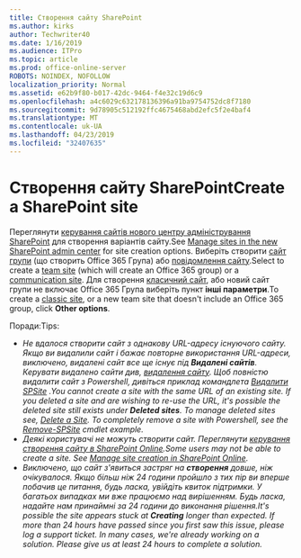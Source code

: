 ```yaml
---
title: Створення сайту SharePoint
ms.author: kirks
author: Techwriter40
ms.date: 1/16/2019
ms.audience: ITPro
ms.topic: article
ms.prod: office-online-server
ROBOTS: NOINDEX, NOFOLLOW
localization_priority: Normal
ms.assetid: e62b9f80-b017-42dc-9464-f4e32c19d6c9
ms.openlocfilehash: a4c6029c632178136396a91ba9754752dc8f7180
ms.sourcegitcommit: 9d78905c512192ffc4675468abd2efc5f2e4baf4
ms.translationtype: MT
ms.contentlocale: uk-UA
ms.lasthandoff: 04/23/2019
ms.locfileid: "32407635"
---
```

# <a name="create-a-sharepoint-site"></a><span data-ttu-id="c2116-102">Створення сайту SharePoint</span><span class="sxs-lookup"><span data-stu-id="c2116-102">Create a SharePoint site</span></span>

<span data-ttu-id="c2116-103">Переглянути [керування сайтів нового центру адміністрування SharePoint](https://docs.microsoft.com/sharepoint/manage-site-creation ) для створення варіантів сайту.</span><span class="sxs-lookup"><span data-stu-id="c2116-103">See [Manage sites in the new SharePoint admin center](https://docs.microsoft.com/sharepoint/manage-site-creation ) for site creation options.</span></span> <span data-ttu-id="c2116-104">Виберіть створити [сайт групи](https://support.office.com/article/create-a-team-site-in-sharepoint-ef10c1e7-15f3-42a3-98aa-b5972711777d?ui=en-US&amp;rs=en-US&amp;ad=US) (що створить Office 365 Група) або [повідомлення сайту](https://support.office.com/article/7fb44b20-a72f-4d2c-9173-fc8f59ba50eb).</span><span class="sxs-lookup"><span data-stu-id="c2116-104">Select to create a [team site](https://support.office.com/article/create-a-team-site-in-sharepoint-ef10c1e7-15f3-42a3-98aa-b5972711777d?ui=en-US&amp;rs=en-US&amp;ad=US) (which will create an Office 365 group) or a [communication site](https://support.office.com/article/7fb44b20-a72f-4d2c-9173-fc8f59ba50eb).</span></span> <span data-ttu-id="c2116-105">Для створення [класичний сайт](https://docs.microsoft.com/sharepoint/manage-sites-in-new-admin-center#create-a-site), або новий сайт групи не включає Office 365 Група виберіть пункт **інші параметри**.</span><span class="sxs-lookup"><span data-stu-id="c2116-105">To create a [classic site](https://docs.microsoft.com/sharepoint/manage-sites-in-new-admin-center#create-a-site), or a new team site that doesn't include an Office 365 group, click **Other options**.</span></span> 
  
<span data-ttu-id="c2116-106">Поради:</span><span class="sxs-lookup"><span data-stu-id="c2116-106">Tips:</span></span>
- <span data-ttu-id="c2116-107">*Не вдалося створити сайт з однакову URL-адресу існуючого сайту. Якщо ви видалили сайт і бажає повторне використання URL-адреси, виключено, видалені сайт все ще існує під **Видалені сайтів**. Керувати видалено сайти див, [видалення сайту](https://docs.microsoft.com/sharepoint/manage-sites-in-new-admin-center#delete-a-site). Щоб повністю видалити сайт з Powershell, дивіться приклад командлета [Видалити SPSite](https://docs.microsoft.com/sharepoint/manage-sites-in-new-admin-center#delete-a-site) .*</span><span class="sxs-lookup"><span data-stu-id="c2116-107">*You cannot create a site with the same URL of an existing site. If you deleted a site and are wishing to re-use the URL, it's possible the deleted site still exists under **Deleted sites**. To manage deleted sites see, [Delete a Site](https://docs.microsoft.com/sharepoint/manage-sites-in-new-admin-center#delete-a-site). To completely remove a site with Powershell, see the [Remove-SPSite](https://docs.microsoft.com/sharepoint/manage-sites-in-new-admin-center#delete-a-site) cmdlet example.*</span></span>
- <span data-ttu-id="c2116-108">*Деякі користувачі не можуть створити сайт. Переглянути [керування створення сайту в SharePoint Online](https://docs.microsoft.com/sharepoint/manage-site-creation).*</span><span class="sxs-lookup"><span data-stu-id="c2116-108">*Some users may not be able to create a site. See [Manage site creation in SharePoint Online](https://docs.microsoft.com/sharepoint/manage-site-creation).*</span></span>
- <span data-ttu-id="c2116-109">*Виключено, що сайт з'явиться застряг на **створення** довше, ніж очікувалося. Якщо більш ніж 24 години пройшло з тих пір ви вперше побачив це питання, будь ласка, увійдіть квиток підтримки. У багатьох випадках ми вже працюємо над вирішенням. Будь ласка, надайте нам принаймні за 24 години до виконання рішення.*</span><span class="sxs-lookup"><span data-stu-id="c2116-109">*It's possible the site appears stuck at **Creating** longer than expected. If more than 24 hours have passed since you first saw this issue, please log a support ticket. In many cases, we're already working on a solution. Please give us at least 24 hours to complete a solution.*</span></span>
